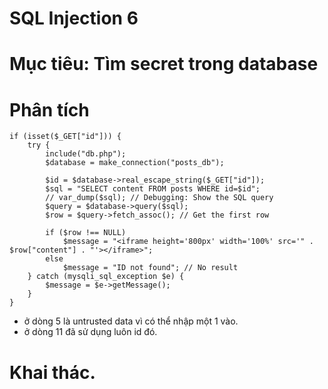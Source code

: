 # SQL Injection 6
# Mục tiêu: Tìm secret trong database
# Phân tích
```
if (isset($_GET["id"])) {
    try {
        include("db.php");
        $database = make_connection("posts_db");

        $id = $database->real_escape_string($_GET["id"]);
        $sql = "SELECT content FROM posts WHERE id=$id";
        // var_dump($sql); // Debugging: Show the SQL query
        $query = $database->query($sql);
        $row = $query->fetch_assoc(); // Get the first row

        if ($row !== NULL)
            $message = "<iframe height='800px' width='100%' src='" . $row["content"] . "'></iframe>";
        else
            $message = "ID not found"; // No result
    } catch (mysqli_sql_exception $e) {
        $message = $e->getMessage();
    }
}
```
- ở dòng 5 là untrusted data vì có thể nhập một 1 vào.
- ở dòng 11 đã sử dụng luôn id đó.
# Khai thác.
